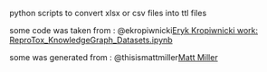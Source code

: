 python scripts to convert xlsx or csv files into ttl files

some code was taken from : @ekropiwnicki[Eryk Kropiwnicki work: ReproTox_KnowledgeGraph_Datasets.ipynb](https://github.com/MaayanLab/ReproTox/blob/main/ReproTox_KnowledgeGraph_Datasets.ipynb)

some was generated from : @thisismattmiller[Matt Miller](https://github.com/SemanticLab/simple-csv-to-rdf/blob/master/convert.py)
